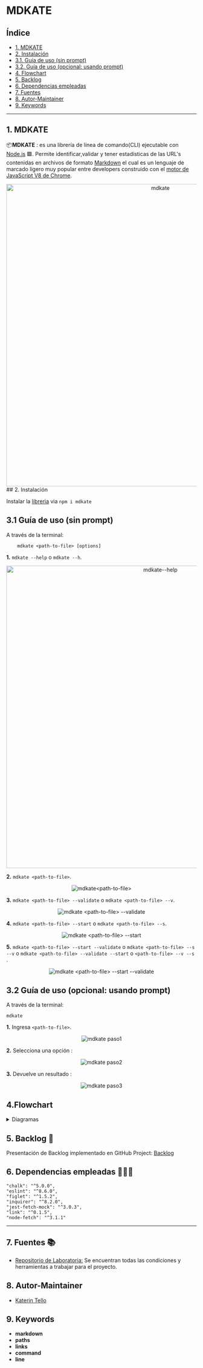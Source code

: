 # MDKATE

## Índice

* [1. MDKATE](#1-mdkate)
* [2. Instalación](#2-instalación)
* [3.1. Guía de uso (sin prompt)](#3-guía-de-uso-sin-prompt)
* [3.2. Guía de uso (opcional: usando prompt)](#3-guía-de-uso-(-opcional-:-usando-prompt-)-)
* [4. Flowchart](#4-flowchart)
* [5. Backlog](#5-backlog)
* [6. Dependencias empleadas](#6-dependencias-empleadas)
* [7. Fuentes](#7-fuentes)
* [8. Autor-Maintainer](#8-autor-maintainer)
* [9. Keywords](#9-keywords)

***

## 1. MDKATE

📦**MDKATE** : es una librería de línea de comando(CLI) ejecutable con [Node.js](https://nodejs.org/) 🟩. Permite identificar,validar y tener estadísticas de las URL's contenidas en archivos de formato [Markdown](https://es.wikipedia.org/wiki/Markdown) el cual es un lenguaje de marcado ligero muy popular entre developers construido con el [motor de JavaScript V8 de Chrome](https://developers.google.com/v8/).

<div align="center">
<img src="src/img/README/mdkate.PNG" title ="mdkate" width="800">
</div>
## 2. Instalación

Instalar la [libreria](https://www.npmjs.com/package/mdkate)  via `npm i mdkate`

## 3.1 Guía de uso (sin prompt)
A través de la terminal:

```
    mdkate <path-to-file> [options]
```
**1.** `mdkate --help` o `mdkate --h`.

<div align="center">
<img src="/src/img/README/1mdkate.PNG" title ="mdkate--help " width="800">
</div>

**2.** `mdkate <path-to-file>`.

<div align="center">
<img src="src/img/README/2mdkate.PNG" title ="mdkate<path-to-file>">
</div>

**3.** `mdkate <path-to-file> --validate` o `mdkate <path-to-file> --v`.

<div align="center">
<img src="src/img/README/3mdkate.PNG" title ="mdkate <path-to-file> --validate">
</div>

**4.** `mdkate <path-to-file> --start` o `mdkate <path-to-file> --s`.

<div align="center">
<img src="src/img/README/4mdkate.PNG" title ="mdkate <path-to-file> --start">
</div>

**5.** `mdkate <path-to-file> --start --validate` o `mdkate <path-to-file> --s --v` o `mdkate <path-to-file> --validate --start` o `<path-to-file> --v --s` .

<div align="center">
<img src="src/img/README/5mdkate.PNG" title ="mdkate <path-to-file> --start --validate">
</div>

## 3.2 Guía de uso (opcional: usando prompt)

A través de la terminal:

```
mdkate
```
**1.** Ingresa `<path-to-file>`.

<div align="center">
<img src="src/img/README/1mdkatePrompt.PNG" title ="mdkate paso1">
</div>

**2.** Selecciona una opción :

<div align="center">
<img src="src/img/README/2mdkatePrompt.PNG" title ="mdkate paso2">
</div>

**3.** Devuelve un resultado :

<div align="center">
<img src="src/img/README/3mdkatePrompt.PNG" title ="mdkate paso3">
</div>

## 4.Flowchart

 <details><summary>Diagramas</summary><p>

  * [API](flowcharts/flowcharts\1) JavaScript API _WithTitle.pdf)

  * [CLI](flowcharts/flowcharts\1) JavaScript API _WithTitle.pdf)
</p></details>

## 5. Backlog 📌

Presentación de Backlog implementado en GitHub Project: [Backlog](https://github.com/KaterinT/LIM016-md-links/projects/1)

## 6. Dependencias empleadas 👩🏾‍💻

    "chalk": "^5.0.0",
    "eslint": "^8.6.0",
    "figlet": "^1.5.2",
    "inquirer": "^8.2.0",
    "jest-fetch-mock": "^3.0.3",
    "link": "^0.1.5",
    "node-fetch": "^3.1.1"
***
## 7. Fuentes 📚

- [Repositorio de Laboratoria:](https://github.com/Laboratoria/LIM016-md-links) Se encuentran todas las condiciones y herramientas a trabajar para el proyecto.

## 8. Autor-Maintainer

- [Katerin Tello](https://github.com/KaterinT)

## 9. Keywords

- **markdown** 
- **paths** 
- **links** 
- **command** 
- **line**